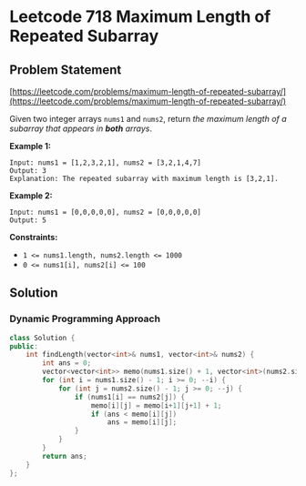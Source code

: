 # Leetcode 718 Maximum Length of Repeated Subarray

## Problem Statement

[https://leetcode.com/problems/maximum-length-of-repeated-subarray/](https://leetcode.com/problems/maximum-length-of-repeated-subarray/)

Given two integer arrays `nums1` and `nums2`, return _the maximum length of a subarray that appears in **both** arrays_.

**Example 1:**

```text
Input: nums1 = [1,2,3,2,1], nums2 = [3,2,1,4,7]
Output: 3
Explanation: The repeated subarray with maximum length is [3,2,1].
```

**Example 2:**

```text
Input: nums1 = [0,0,0,0,0], nums2 = [0,0,0,0,0]
Output: 5
```

**Constraints:**

* `1 <= nums1.length, nums2.length <= 1000`
* `0 <= nums1[i], nums2[i] <= 100`

## Solution

### Dynamic Programming Approach

```cpp
class Solution {
public:
    int findLength(vector<int>& nums1, vector<int>& nums2) {
        int ans = 0;
        vector<vector<int>> memo(nums1.size() + 1, vector<int>(nums2.size()+1, 0));
        for (int i = nums1.size() - 1; i >= 0; --i) {
            for (int j = nums2.size() - 1; j >= 0; --j) {
                if (nums1[i] == nums2[j]) {
                    memo[i][j] = memo[i+1][j+1] + 1;
                    if (ans < memo[i][j]) 
                        ans = memo[i][j];
                }
            }
        }
        return ans;       
    }
};
```

